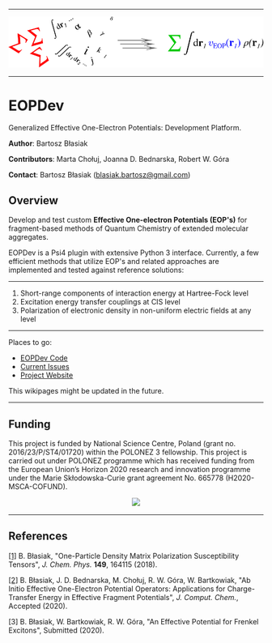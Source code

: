 *****
![alt text](https://github.com/globulion/eopdev/raw/bb_public_eopdev/doc/images/toc.png "Logo Title Text 1")
*****

EOPDev
======

Generalized Effective One-Electron Potentials: Development Platform.

**Author**: Bartosz Błasiak

**Contributors**: Marta Chołuj, Joanna D. Bednarska, Robert W. Góra

**Contact**: Bartosz Błasiak (blasiak.bartosz@gmail.com)


Overview
--------

Develop and test custom **Effective One-electron Potentials (EOP's)**
for fragment-based methods of Quantum Chemistry of extended molecular
aggregates.

EOPDev is a Psi4 plugin with extensive Python 3 interface. 
Currently, a few efficient methods that utilize EOP's and related approaches
are implemented and tested against reference solutions:

*******
  1. Short-range components of interaction energy at Hartree-Fock level
  2. Excitation energy transfer couplings at CIS level
  3. Polarization of electronic density in non-uniform electric fields at any level
*******

Places to go:
 * [EOPDev Code](https://github.com/globulion/eopdev)
 * [Current Issues](https://github.com/globulion/eopdev/issues)
 * [Project Website](http://www.polonez.pwr.edu.pl)

This wikipages might be updated in the future.

*******

Funding
-------

This project is funded by National Science Centre, Poland (grant no. 2016/23/P/ST4/01720) within the POLONEZ 3 fellowship.
This project is carried out under POLONEZ programme which has received funding from the European Union’s
Horizon 2020 research and innovation programme under the Marie Skłodowska-Curie grant agreement No.
665778 (H2020-MSCA-COFUND). 

<p align="center">
<img src="https://europa.eu/european-union/sites/europaeu/files/docs/body/flag_yellow_high.jpg" width="40">
</p>


*****

References
----------
[[1]](https://doi.org/10.1063/1.5051995) B. Błasiak, "One-Particle Density Matrix Polarization Susceptibility Tensors", *J. Chem. Phys.* **149**, 164115 (2018).

[[2]](https://chemrxiv.org/articles/preprint/Ab_Initio_Effective_One-Electron_Potential_Operators_Applications_for_Charge-Transfer_Energy_in_Effective_Fragment_Potentials/13228439) B. Błasiak, J. D. Bednarska, M. Chołuj, R. W. Góra, W. Bartkowiak, "Ab Initio Effective One-Electron Potential Operators: Applications for Charge-Transfer Energy in Effective Fragment Potentials", *J. Comput. Chem.*, Accepted (2020).

[3] B. Błasiak, W. Bartkowiak, R. W. Góra, "An Effective Potential for Frenkel Excitons", Submitted (2020).
